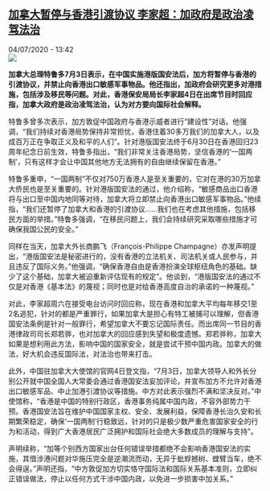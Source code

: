 <!--1593878170000-->
[加拿大暂停与香港引渡协议 李家超：加政府是政治凌驾法治](http://www.rfi.fr//cn/%E6%94%BF%E6%B2%BB/20200704-%E5%8A%A0%E6%8B%BF%E5%A4%A7%E6%9A%82%E5%81%9C%E4%B8%8E%E9%A6%99%E6%B8%AF%E5%BC%95%E6%B8%A1%E5%8D%8F%E8%AE%AE-%E6%9D%8E%E5%AE%B6%E8%B6%85-%E5%8A%A0%E6%94%BF%E5%BA%9C%E6%98%AF%E6%94%BF%E6%B2%BB%E5%87%8C%E9%A9%BE%E6%B3%95%E6%B2%BB)
------

<div>04/07/2020 - 13:42</div><img src="https://s.rfi.fr/media/display/fe7ce312-bde9-11ea-baf2-005056bff430/w:310/p:16x9/B009IRqfbYkSvJM2IQXu0NIW_K2nuYusaUll22lJZds.jpg"><p><strong>加拿大总理特鲁多7月3日表示，在中国实施港版国安法后，加方将暂停与香港的引渡协议，并禁止向香港出口敏感军事物品。他还指出，加政府会研究更多对港措施，包括涉及移民等问题。对此，香港保安局局长李家超4日在出席节目时回应指，加拿大政府是政治凌驾法治，认为对方要向国际社会解释。</strong></p><div class="t-content__body u-clearfix"><div class="m-interstitial"></div><p>特鲁多曾多次表示，加方敦促中国政府与香港示威者进行“建设性”对话。他强调，“我们持续对香港局势保持非常担忧，香港住着30多万我们的加拿大人，以及成百万正在争取正义及和平的人们”。针对港版国安法终于6月30日在香港回归23周年纪念日前生效，特鲁多指出，“我们非常关注香港局势，坚信香港的‘一国两制’，只有这样才会让中国其他地方无法拥有的自由继续保留在香港。”</p><p>特鲁多重申，“一国两制”不仅对750万香港人是至关重要的，它对在港的30万加拿大侨民也是至关重要的。针对港版国安法的通过，他介绍称，“敏感商品出口香港将与出口至中国内地同等对待，加拿大将立即禁止向香港出口敏感军事物品。”他续指，“我们还暂停了加拿大和香港的引渡协议……我们也在考虑其他措施，包括移民方面的举措。”特鲁多强调，“在移民问题上，我们会持续研究采取哪些措施才可确保我国公民的安全。”</p><p>同样在当天，加拿大外长商鹏飞（François-Philippe Champagne）亦发声明提出，“港版国安法是秘密进行的，没有香港的立法机关、司法机关或人民参与，并且违反了国际义务。”他强调，“确保香港自由是香港扮演全球枢纽角色的基础。缺少了这个基础，加拿大被迫重新评估现有的规定”。他谈到，“港版国安法的通过不仅是对香港《基本法》的蔑视；同时也是对给香港高度自治的承诺的一种蔑视。”</p><p>对此，李家超周六在接受电台访问时回应称，现在香港和加拿大平均每年移交1至2名逃犯，针对的都是严重罪行，如果加拿大是担心有特工被捕可以理解，但香港国安法条例是针对一般罪行，希望加拿大不要忘记国际责任。而出席同一节目的香港律政司司长郑若骅，也对加拿大的回应感到失望和极度遗憾。郑若骅称，加拿大如果是想利用此方法，影响中国的国家安全，就是尝试干预中国内政。加拿大的做法，好大机会违反国际法，对法治也带来打击。</p><p>此外，中国驻加拿大大使馆的官网4日登文指，“7月3日，加拿大领导人和外长分别公开就中国全国人大常委会通过香港国安法妄加评论，并宣布加方不允许对香港出口敏感军品、中止加港引渡协议等措施。中方对此表示强烈不满和坚决反对。”中使馆称，“香港是中国的特别行政区，香港事务纯属中国内政，不容外部势力干预。香港国安法旨在维护中国国家主权、安全、发展利益，保障香港长治久安和长期繁荣稳定，确保‘一国两制’行稳致远，针对的只是极少数严重危害国家安全的行为和活动，得到广大香港居民广泛拥护和国际社会绝大多数成员的理解与支持”。</p><p>声明续称，“加等个别西方国家出台任何错误举措都绝不会影响香港国安法的实施，其借涉港问题对华施压完全是逆潮流而动，无异于蚍蜉撼树、螳臂当车，绝不会得逞。”声明还指，“中方敦促加方切实恪守国际法和国际关系基本准则，立即纠正错误做法，停止以任何方式干涉中国内政，以免进一步损害中加关系。”</p><div class="o-self-promo o-self-promo--nl o-self-promo--hidden" data-selfpromo-newsletter></div><div class="o-self-promo o-self-promo--app o-self-promo--hidden" data-selfpromo-app></div></div>
